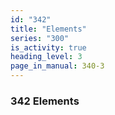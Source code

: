 ```yaml
---
id: "342"
title: "Elements"
series: "300"
is_activity: true
heading_level: 3
page_in_manual: 340-3
---
```


### 342 Elements